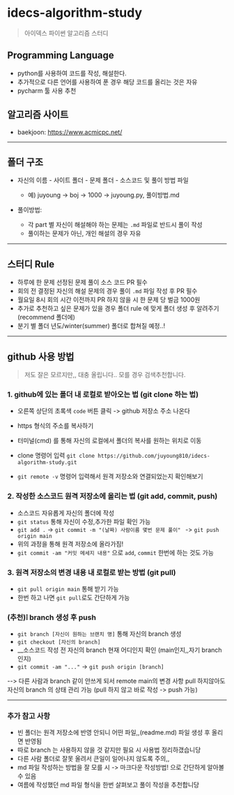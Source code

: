 # idecs-algorithm-study

> 아이덱스 파이썬 알고리즘 스터디

## Programming Language
+ python를 사용하여 코드를 작성, 해설한다.
+ 추가적으로 다른 언어를 사용하여 푼 경우 해당 코드를 올리는 것은 자유
+ pycharm 툴 사용 추천

## 알고리즘 사이트

+ baekjoon: https://www.acmicpc.net/

---

## 폴더 구조

+ 자신의 이름 - 사이트 폴더 - 문제 폴더 - 소스코드 및 풀이 방법 파일
    + 예) juyoung -> boj -> 1000 -> juyoung.py, 풀이방법.md
  
+ 풀이방법:
    +  각 part 별 자신이 해설해야 하는 문제는 `.md` 파일로 반드시 풀이 작성
    +  풀이하는 문제가 아닌, 개인 해설의 경우 자유
  
    
---
## 스터디 Rule

+ 하루에 한 문제 선정된 문제 풀이 소스 코드 PR 필수
+ 회의 전 결정된 자신의 해설 문제의 경우 풀이 `.md` 파일 작성 후 PR 필수
+ 월요일 8시 회의 시간 이전까지 PR 하지 않을 시 한 문제 당 벌금 1000원
+ 추가로 추천하고 싶은 문제가 있을 경우 폴더 rule 에 맞게 폴더 생성 후 알려주기 (recommend 폴더에)
+ 분기 별 폴더 년도/winter(summer) 폴더로 합쳐질 예정..!


---
## github 사용 방법
> 저도 잘은 모르지만,, 대충 올립니다.. 모를 경우 검색추천합니다.

### 1. github에 있는 폴더 내 로컬로 받아오는 법 (git clone 하는 법)

- 오른쪽 상단의 초록색 `code` 버튼 클릭 -> github 저장소 주소 나온다
- https 형식의 주소를 복사하기
- 터미널(cmd) 를 통해 자신의 로컬에서 폴더의 복사를 원하는 위치로 이동
- clone 명령어 입력
 `git clone https://github.com/juyoung810/idecs-algorithm-study.git`

- `git remote -v` 명령어 입력해서 원격 저장소와 연결되었는지 확인해보기

### 2. 작성한 소스코드 원격 저장소에 올리는 법 (git add, commit, push)
- 소스코드 자유롭게 자신의 폴더에 작성
- `git status` 통해 자신이 수정,추가한 파일 확인 가능
- `git add .` -> `git commit -m "(날짜) 사람이름 몇번 문제 풀이" ` -> `git push origin main`
- 위의 과정을 통해 원격 저장소에 올라가짐!
- `git commit -am "커밋 메세지 내용"` 으로 `add`, `commit` 한번에 하는 것도 가능

### 3. 원격 저장소의 변경 내용 내 로컬로 받는 방법 (git pull)
- `git pull origin main` 통해 받기 가능
- 한번 하고 나면 `git pull`로도 간단하게 가능

### (추천)❕ branch 생성 후 push
- `git branch [자신이 원하는 브랜치 명]` 통해 자신의 branch 생성
- `git checkout [자신의 branch]`
- __소스코드 작성 전 자신의 branch 현재 어디인지 확인 (main인지,,자기 branch 인지)
- `git commit -am "..."` -> `git push origin [branch]`

--> 다른 사람과 branch 같이 안쓰게 되서 remote main의 변경 사항 pull 하지않아도 
자신의 branch 의 상태 관리 가능 (pull 하지 않고 바로 작성 -> push 가능)

---
### 추가 참고 사항
- 빈 폴더는 원격 저장소에 반영 안되니 어떤 파일,,(readme.md) 파일 생성 후 올리면 반영됨
- 따로 branch 는 사용하지 않을 것 같지만 필요 시 사용법 정리하갰습니당
- 다른 사람 폴더로 잘못 올려서 큰일이 일어나지 않도록 주의,,
- md 파일 작성하는 방법을 잘 모를 시 -> 마크다운 작성방법! 으로 간단하게 알아볼 수 있음
- 여름에 작성했던 md 파일 형식을 한번 살펴보고 풀이 작성을 추천합니당
